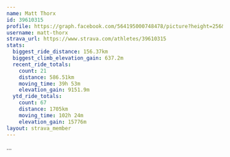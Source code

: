 ```yaml
---
name: Matt Thorx
id: 39610315
profile: https://graph.facebook.com/564195000748478/picture?height=256&width=256
username: matt-thorx
strava_url: https://www.strava.com/athletes/39610315
stats:
  biggest_ride_distance: 156.37km
  biggest_climb_elevation_gain: 637.2m
  recent_ride_totals:
    count: 21
    distance: 586.51km
    moving_time: 39h 53m
    elevation_gain: 9151.9m
  ytd_ride_totals:
    count: 67
    distance: 1705km
    moving_time: 102h 24m
    elevation_gain: 15776m
layout: strava_member
--- 
```

...
